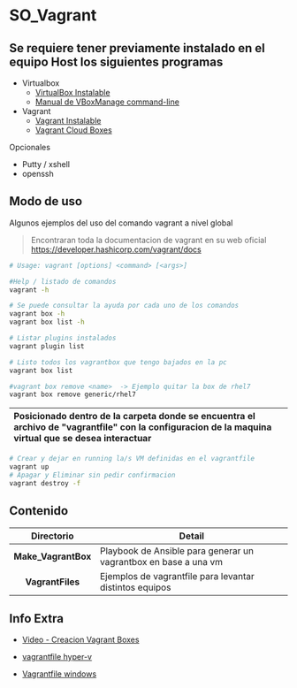 # SO_Vagrant


## Se requiere tener previamente instalado en el equipo Host los siguientes programas
 - Virtualbox 
   - [VirtualBox Instalable](https://www.virtualbox.org/wiki/Downloads)
   - [Manual de VBoxManage command-line](https://www.virtualbox.org/manual/ch08.html#vboxmanage-intro)
 - Vagrant
   - [Vagrant Instalable](https://developer.hashicorp.com/vagrant/downloads?product_intent=vagrant)
   - [Vagrant Cloud Boxes](https://app.vagrantup.com/boxes/search)

 Opcionales
 - Putty / xshell
 - openssh


## Modo de uso

Algunos ejemplos del uso del comando vagrant a nivel global 
> Encontraran toda la documentacion de vagrant en su web oficial 
> https://developer.hashicorp.com/vagrant/docs 


```sh
# Usage: vagrant [options] <command> [<args>]

#Help / listado de comandos
vagrant -h

# Se puede consultar la ayuda por cada uno de los comandos
vagrant box -h
vagrant box list -h

# Listar plugins instalados
vagrant plugin list

# Listo todos los vagrantbox que tengo bajados en la pc
vagrant box list

#vagrant box remove <name>  -> Ejemplo quitar la box de rhel7
vagrant box remove generic/rhel7
```


| Posicionado dentro de la carpeta donde se encuentra el archivo de "vagrantfile" con la configuracion de la maquina virtual que se desea interactuar |
| :-- |

```sh
# Crear y dejar en running la/s VM definidas en el vagrantfile
vagrant up
# Apagar y Eliminar sin pedir confirmacion
vagrant destroy -f
```


## Contenido

| Directorio | Detail |
| :--: | -- |
| **Make_VagrantBox**	| Playbook de Ansible para generar un vagrantbox en base a una vm |
| **VagrantFiles** 		| Ejemplos de vagrantfile para levantar distintos equipos |

## Info Extra

- [Video - Creacion Vagrant Boxes](https://www.youtube.com/watch?v=TUfciJ7tynY)

- [vagrantfile hyper-v](https://learn.microsoft.com/en-us/virtualization/community/team-blog/2017/20170706-vagrant-and-hyper-v-tips-and-tricks)
- [Vagrantfile windows](https://dev.to/sannae/setting-up-windows-virtual-test-environments-with-vagrant-4k1b)

